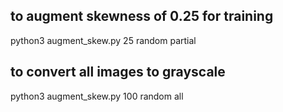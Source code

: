 ## to augment skewness of 0.25 for training

python3 augment_skew.py 25 random partial

## to convert all images to grayscale

python3 augment_skew.py 100 random all
